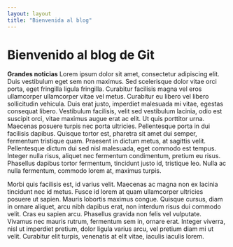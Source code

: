 ```yaml
---
layout: layout
title: "Bienvenida al blog"
---
```


# Bienvenido al blog de Git

**Grandes noticias**
 Lorem ipsum dolor sit amet, consectetur adipiscing elit. Duis vestibulum eget sem non maximus. Sed scelerisque dolor vitae orci porta, eget fringilla ligula fringilla. Curabitur facilisis magna vel eros ullamcorper ullamcorper vitae vel metus. Curabitur eu libero vel libero sollicitudin vehicula. Duis erat justo, imperdiet malesuada mi vitae, egestas consequat libero. Vestibulum facilisis, velit sed vestibulum lacinia, odio est suscipit orci, vitae maximus augue erat ac elit. Ut quis porttitor urna. Maecenas posuere turpis nec porta ultricies. Pellentesque porta in dui facilisis dapibus. Quisque tortor est, pharetra sit amet dui semper, fermentum tristique quam. Praesent in dictum metus, at sagittis velit. Pellentesque dictum dui sed nisl malesuada, eget commodo est tempus. Integer nulla risus, aliquet nec fermentum condimentum, pretium eu risus. Phasellus dapibus tortor fermentum, tincidunt justo id, tristique leo. Nulla ac nulla fermentum, commodo lorem at, maximus turpis.

Morbi quis facilisis est, id varius velit. Maecenas ac magna non ex lacinia tincidunt nec id metus. Fusce id lorem at quam ullamcorper ultricies posuere ut sapien. Mauris lobortis maximus congue. Quisque cursus, diam in ornare aliquet, arcu nibh dapibus erat, non interdum risus dui commodo velit. Cras eu sapien arcu. Phasellus gravida non felis vel vulputate. Vivamus nec mauris rutrum, fermentum sem in, ornare erat. Integer viverra, nisl ut imperdiet pretium, dolor ligula varius arcu, vel pretium diam mi ut velit. Curabitur elit turpis, venenatis at elit vitae, iaculis iaculis lorem. 
